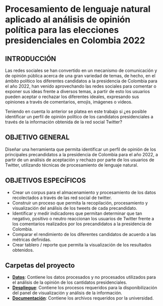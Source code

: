 # Procesamiento de lenguaje natural aplicado al análisis de opinión política  para las elecciones  presidenciales en Colombia 2022
## INTRODUCCIÓN
Las redes sociales se han convertido en un mecanismo de comunicación y de opinión pública acerca de una gran variedad de temas, de hecho, en el ámbito político los diferentes candidatos a la presidencia de Colombia para el año 2022, han venido aprovechando las redes sociales para comentar o exponer sus ideas frente a diversos temas, a partir de esto los usuarios pueden aceptar o rechazar los diferentes ideales, expresando sus opiniones a través de comentarios, emojis, imágenes o videos.

Teniendo en cuenta lo anterior se platea en este trabajo si ¿es posible identificar un perfil de opinión político de los candidatos presidenciales a través de la información obtenida de la red social Twitter? 

## OBJETIVO GENERAL
Diseñar una herramienta que permita identificar un perfil de opinión de los principales precandidatos a la presidencia de Colombia para el año 2022, a partir de un análisis de aceptación y rechazo por parte de los usuarios de Twitter, utilizando técnicas de procesamiento de lenguaje natural.

## OBJETIVOS ESPECÍFICOS
- Crear un corpus para el almacenamiento y procesamiento de los datos recolectados a través de las red social de twitter.
- Construir un proceso que permita la recopilación, procesamiento y visualización del análisis de los tweets de cada precandidato.
- Identificar y medir indicadores que permitan determinar que tan negativo, positivo o neutro reaccionan los usuarios de Twitter frente a los comentarios realizados por los precandidatos a la presidencia de Colombia.
- Comparar el rendimiento de los diferentes candidatos de acuerdo a las métricas definidas.
- Crear tablero / reporte que permita la visualización de los resultados obtenidos.

## Carpetas del proyecto
- **[Datos](https://github.com/malejacp4/ProyectoGrado/tree/main/datos)**: Contiene los datos procesados y no procesados utilizados para el análisis de la opinión de los cantidatos presidenciales.
- **[Despliegue](https://github.com/malejacp4/ProyectoGrado/tree/main/despliegue)**: Contiene los procesos requeridos para  la disponibilización del panel de visualización  y  análisis de la información.
- **[Documentación](https://github.com/malejacp4/ProyectoGrado/tree/main/documentaci%C3%B3n)**: Contiene los archivos requeridos por la universidad.
